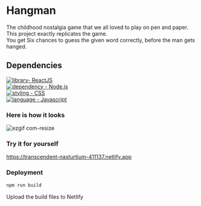 # Hangman
The childhood nostalgia game that we all loved to play on pen and paper.<br>
This project exactly replicates the game.<br>
You get Six chances to guess the given word correctly, before the man gets hanged.

## Dependencies
[![library- ReactJS](https://img.shields.io/badge/React-20232A?style=for-the-badge&logo=react&logoColor=61DAFB)](https://reactjs.org)<br>
[![dependency - Node.js](https://img.shields.io/static/v1?label=dependency&message=Node.js&color=%23EA5178)](https://nodejs.org/en/)<br>
[![styling - CSS](https://img.shields.io/static/v1?label=styling&message=CSS&color=%23D8F32E)](https://web.dev/learn/css/)<br>
[![language - Javascript](https://img.shields.io/static/v1?label=language&message=Javascript&color=%23F39C2E)](https://www.javascript.com/)<br>

### Here is how it looks
![ezgif com-resize](https://user-images.githubusercontent.com/64829176/224036704-05d53a57-21ca-4cb2-9367-04d2e6a40e7a.gif)





### Try it for yourself
https://transcendent-nasturtium-411137.netlify.app


### Deployment
```bash
npm run build
```
Upload the build files to Netlify
